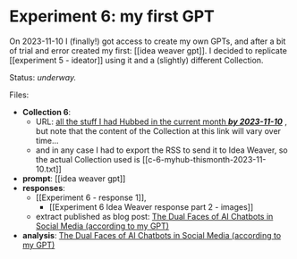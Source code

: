 # Experiment 6: my first GPT

On 2023-11-10 I (finally!) got access to create my own GPTs, and after a bit of trial and error created my first: [[idea weaver gpt]]. I decided to replicate [[experiment 5 - ideator]] using it and a (slightly) different Collection. 

Status: *underway.*

Files:

* **Collection 6**: 
	* URL: [all the stuff I had Hubbed in the current month ***by 2023-11-10***](https://myhub.ai/@mathewlowry/?quality=all&types=like&types=do&types=think&timeframe=this_month) , but note that the content of the Collection at this link will vary over time...
	* and in any case I had to export the RSS to send it to Idea Weaver, so the actual Collection used is [[c-6-myhub-thismonth-2023-11-10.txt]] 
* **prompt**: [[idea weaver gpt]]
* **responses**: 
	* [[Experiment 6 - response 1]], 
		* [[Experiment 6 Idea Weaver response part 2 - images]] 
	* extract published as blog post: [The Dual Faces of AI Chatbots in Social Media (according to my GPT)](https://mathewlowry.medium.com/the-dual-faces-of-ai-chatbots-in-social-media-according-to-my-gpt-4820d37d4d3d)
* **analysis**: [The Dual Faces of AI Chatbots in Social Media (according to my GPT)](https://mathewlowry.medium.com/the-dual-faces-of-ai-chatbots-in-social-media-according-to-my-gpt-4820d37d4d3d)